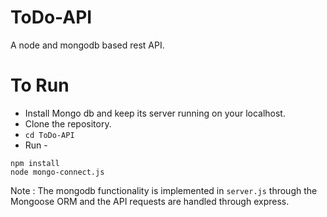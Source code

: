# ToDo-API
A node and mongodb based rest API. 

To Run 
===
* Install Mongo db and keep its server running on your localhost. 
* Clone the repository.
* ``` cd ToDo-API ```
* Run - 
``` node
npm install
node mongo-connect.js
```

Note : The mongodb functionality is implemented in ```server.js``` through the Mongoose ORM
and the API requests are handled through express. 
